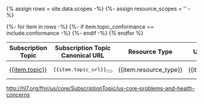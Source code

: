 <!-- This liquid script creates a US Core subscription topic requirements table using input data from input/data/scopes.csv
include parameters: conformance='SHALL'|'SHOULD'|'MAY'see below for how used and crud='cruds'<<< not used -->

{% assign rows = site.data.scopes -%}
{%- assign resource_scopes = '' -%}

<table class="grid">
<thead>
<tr>
<th>Subscription Topic</th>
<th>Subscription Topic Canonical URL</th>
<th>Resource Type</th>
<th>US Core Profile</th>
</tr>
</thead>
<tbody>
{%- for item in rows -%}
{%- if item.topic_conformance == include.conformance -%}
<tr>
<td><a href="{{item.topic_path}}">{{item.topic}}</a></td>
<td><pre><span class="copy-text">{{item.topic_url}}<button data-clipboard-text="{{item.topic_url}}" title="Click to copy URL" class="btn-copy" data-original-title="Click to copy URL"></button></span></pre></td>
<td>{{item.resource_type}}</td>
<td>{{item.profile_title}}</td>
</tr>
{%- endif -%}
{% endfor %}
</tbody>
</table>



http://hl7.org/fhir/us/core/SubscriptionTopic/us-core-problems-and-health-concerns